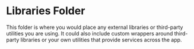 # Libraries Folder

This folder is where you would place any external libraries or third-party utilities you are using. It could also include custom wrappers around third-party libraries or your own utilities that provide services across the app.
